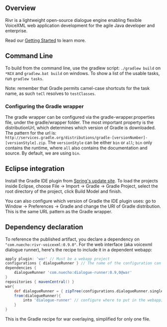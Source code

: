 ## Overview


Rivr is a lightweight open-source dialogue engine enabling flexible VoiceXML web application development for 
the agile Java developer and enterprise.

Read our [Getting Started](https://github.com/nuecho/rivr/wiki/Getting-Started) to learn more.

## Command Line

To build from the command line, use the gradlew script: `./gradlew build` on `*NIX` and `gradlew.bat build` on windows. To show a list of the usable tasks, run `gradlew tasks`.

Note: remember that Gradle permits camel-case shortcuts for the task name, as such `teCl` resolves to `testClasses`.

### Configuring the Gradle wrapper

The gradle wrapper can be configured via the gradle-wrapper.properties file, under the gradle/wrapper folder. The most important property is the distributionUrl, which determines which version of Gradle is downloaded. The pattern for the url is: `http://services.gradle.org/distributions/gradle-[versionNumber]-[versionStyle].zip`. The `versionStyle` can be either `bin` or `all`; `bin` only contains the runtime, where `all` also contains the documentation and source. By default, we are using `bin`.

## Eclipse integration

Install the Gradle IDE plugin from [Spring's update site](http://dist.springsource.com/release/TOOLS/gradle). To load the projects inside Eclipse, choose File -> Import -> Gradle -> Gradle Project, select the root directory of the project, click Build Model and finish.

You can also configure which version of Gradle the IDE plugin uses: go to Window -> Preferences -> Gradle and change the URI of Gradle distribution. This is the same URL pattern as the Gradle wrapper.

## Dependency declaration

To reference the published artifact, you declare a dependency on `"com.nuecho:rivr-voicexml:0.9.0"`. For the web interface (aka voicexml dialogue runner), here's the recipe to include it in a dependent webapp:

```groovy
apply plugin: 'war' // Must be a webapp project
configurations { dialogueRunner } // The name of the configuration can be anything
dependencies {
    dialogueRunner 'com.nuecho:dialogue-runner:0.9,0@war'
}
repositories { mavenCentral() }
war{
    def dialogueRunner = { zipTree(configurations.dialogueRunner.singleFile) } // This enables lazy resolving
    from(dialogueRunner){
        into 'dialogue-runner' // configure where to put in the webapp; remove to simply have it at the root.
    }
}
```

This is the Gradle recipe for war overlaying, simplified for only one file.
